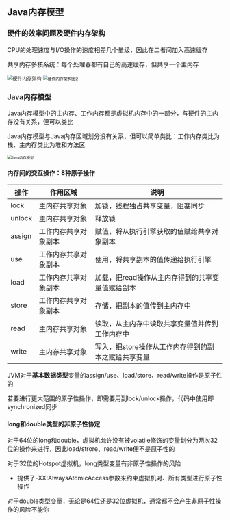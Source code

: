 ## Java内存模型

### 硬件的效率问题及硬件内存架构

CPU的处理速度与I/O操作的速度相差几个量级，因此在二者间加入高速缓存

共享内存多核系统：每个处理器都有自己的高速缓存，但共享一个主内存

<img src="https://gitee.com/quanhaoh/blogImage/raw/master/img/硬件内存架构图1.png" alt="硬件内存架构" style="zoom:80%;" />

<img src="https://gitee.com/quanhaoh/blogImage/raw/master/img/硬件内存架构图2.png" alt="硬件内存架构图2" style="zoom: 67%;" />

### Java内存模型

Java内存模型中的主内存、工作内存都是虚拟机内存中的一部分，与硬件的主内存没有关系，但可以类比

Java内存模型与Java内存区域划分没有关系，但可以简单类比：工作内存类比为栈、主内存类比为堆和方法区

<img src="https://gitee.com/quanhaoh/blogImage/raw/master/img/Java内存模型.jpg" alt="Java内存模型" style="zoom:60%;" />

#### 内存间的交互操作：8种原子操作

| 操作   | 作用区域             | 说明                                                |
| ------ | -------------------- | --------------------------------------------------- |
| lock   | 主内存共享对象       | 加锁，线程独占共享变量，阻塞同步                    |
| unlock | 主内存共享对象       | 释放锁                                              |
| assign | 工作内存共享对象副本 | 赋值，将从执行引擎获取的值赋给共享对象副本          |
| use    | 工作内存共享对象副本 | 使用，将共享副本的值传递给执行引擎                  |
| load   | 工作内存共享对象副本 | 加载，把read操作从主内存得到的共享变量值赋给副本    |
| store  | 工作内存共享对象副本 | 存储，把副本的值传到主内存中                        |
| read   | 主内存共享对象       | 读取，从主内存中读取共享变量值并传到工作内存中      |
| write  | 主内存共享对象       | 写入，把store操作从工作内存得到的副本之赋给共享变量 |

JVM对于**基本数据类型**变量的assign/use、load/store、read/write操作是原子性的

若要进行更大范围的原子性操作，即需要用到lock/unlock操作，代码中使用即synchronized同步

#### long和double类型的非原子性协定

对于64位的long和double，虚拟机允许没有被volatile修饰的变量划分为两次32位的操作来进行，因此load/strore、read/write便不是原子性的

对于32位的Hotspot虚拟机，long类型变量有非原子性操作的风险

- 提供了-XX:AlwaysAtomicAccess参数来约束虚拟机对、所有类型进行原子性操作

对于double类型变量，无论是64位还是32位虚拟机，通常都不会产生非原子性操作的风险不能你